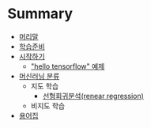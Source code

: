 # Summary

* [머리말](README.md)
* [학습준비](tensorflow/setting.md)
* [시작하기](tensorflow/start.md)
  * ["hello tensorflow" 예제](tensorflow/hello_tensorflow.md)
* [머신러닝 분류](tensorflow/classification.md)
  * 지도 학습
    * [선형회귀분석(renear regression)](tensorflow/renear_regression.md)
  * 비지도 학습
* [용어집](tensorflow/glossary.md)
